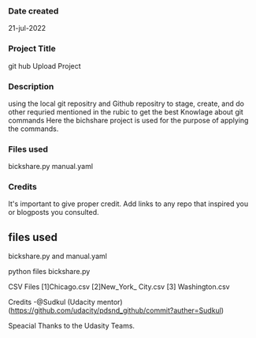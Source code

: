
### Date created
21-jul-2022

### Project Title
git hub Upload  Project

### Description
using the local git repositry and Github  repositry to stage, create, and do other requried mentioned in the rubic to get the best Knowlage about git commands Here the bichshare project is used for the purpose of applying the commands.

### Files used
bickshare.py
manual.yaml

### Credits
It's important to give proper credit. Add links to any repo that inspired you or blogposts you consulted.
##  files used
bickshare.py and manual.yaml

python files 
bickshare.py

CSV Files
  [1]Chicago.csv
  [2]New_York_ City.csv
  [3] Washington.csv

Credits
-@Sudkul (Udacity mentor)
(https://github.com/udacity/pdsnd_github/commit?auther=Sudkul)

Speacial Thanks to the Udasity Teams.